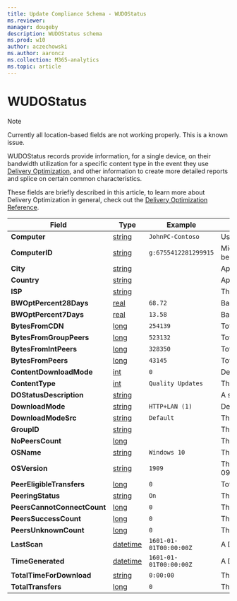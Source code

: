 ```yaml
---
title: Update Compliance Schema - WUDOStatus
ms.reviewer: 
manager: dougeby
description: WUDOStatus schema
ms.prod: w10
author: aczechowski
ms.author: aaroncz
ms.collection: M365-analytics
ms.topic: article
---
```


# WUDOStatus

> [!NOTE]
> Currently all location-based fields are not working properly. This is a known issue.

WUDOStatus records provide information, for a single device, on their bandwidth utilization for a specific content type in the event they use [Delivery Optimization](https://support.microsoft.com/help/4468254/windows-update-delivery-optimization-faq), and other information to create more detailed reports and splice on certain common characteristics.

These fields are briefly described in this article, to learn more about Delivery Optimization in general, check out the [Delivery Optimization Reference](../do/waas-delivery-optimization-reference.md).

|Field |Type |Example |Description |
|-|-|-|-|
|**Computer** |[string](/azure/kusto/query/scalar-data-types/string) |`JohnPC-Contoso` |User or Organization-provided device name. If this appears as '#', then Device Name may not be sent through telemetry. To enable Device Name to be sent with telemetry, see [Enabling Device Name in Telemetry](./update-compliance-get-started.md). |
|**ComputerID** |[string](/azure/kusto/query/scalar-data-types/string) |`g:6755412281299915` |Microsoft Global Device Identifier. This is an internal identifier used by Microsoft. A connection to the end-user Managed Service Account (MSA) service is required for this identifier to be populated; no device data will be present in Update Compliance without this identifier. |
|**City** |[string](/azure/kusto/query/scalar-data-types/string) | |Approximate city device was in while downloading content, based on IP Address. |
|**Country** |[string](/azure/kusto/query/scalar-data-types/string) | |Approximate country device was in while downloading content, based on IP Address. |
|**ISP** |[string](/azure/kusto/query/scalar-data-types/string) | |The Internet Service Provider estimation. |
|**BWOptPercent28Days** |[real](/azure/kusto/query/scalar-data-types/real) |`68.72` |Bandwidth optimization (as a percentage of savings of total bandwidth otherwise incurred) as a result of using Delivery Optimization *for this device*, computed on a rolling 28-day basis. |
|**BWOptPercent7Days** |[real](/azure/kusto/query/scalar-data-types/real) |`13.58` |Bandwidth optimization (as a percentage of savings of total bandwidth otherwise incurred) as a result of using Delivery Optimization *for this device*, computed on a rolling 7-day basis. |
|**BytesFromCDN** |[long](/azure/kusto/query/scalar-data-types/long) |`254139` |Total number of bytes downloaded from a CDN versus a Peer. This counts against bandwidth optimization. |
|**BytesFromGroupPeers** |[long](/azure/kusto/query/scalar-data-types/long) |`523132` |Total number of bytes downloaded from Group Peers. |
|**BytesFromIntPeers** |[long](/azure/kusto/query/scalar-data-types/long) |`328350` |Total number of bytes downloaded from Internet Peers. |
|**BytesFromPeers** |[long](/azure/kusto/query/scalar-data-types/long) |`43145` |Total number of bytes downloaded from peers. |
|**ContentDownloadMode** |[int](/azure/kusto/query/scalar-data-types/int) |`0` |Device's Delivery Optimization [Download Mode](../do/waas-delivery-optimization-reference.md#download-mode) configuration for this content. |
|**ContentType** |[int](/azure/kusto/query/scalar-data-types/int) |`Quality Updates` |The type of content being downloaded. |
|**DOStatusDescription** |[string](/azure/kusto/query/scalar-data-types/string) | |A short description of DO's status, if any. |
|**DownloadMode** |[string](/azure/kusto/query/scalar-data-types/string) |`HTTP+LAN (1)` |Device's Delivery Optimization [Download Mode](../do/waas-delivery-optimization-reference.md#download-mode) configuration for this device. |
|**DownloadModeSrc** |[string](/azure/kusto/query/scalar-data-types/string) |`Default` |The source of the DownloadMode configuration. |
|**GroupID** |[string](/azure/kusto/query/scalar-data-types/string) | |The DO Group ID. |
|**NoPeersCount** |[long](/azure/kusto/query/scalar-data-types/long) | |The number of peers this device interacted with. |
|**OSName** |[string](/azure/kusto/query/scalar-data-types/string) |`Windows 10` |The name of the Operating System. This will always be Windows 10 for Update Compliance. |
|**OSVersion** |[string](/azure/kusto/query/scalar-data-types/string) |`1909` |The version of Windows 10. This typically is of the format of the year of the version's release, following the month. In this example, `1909` corresponds to 2019-09 (September). This maps to the `Major` portion of OSBuild.  |
|**PeerEligibleTransfers** |[long](/azure/kusto/query/scalar-data-types/long) |`0` |Total number of eligible transfers by Peers. |
|**PeeringStatus** |[string](/azure/kusto/query/scalar-data-types/string) |`On` |The DO Peering Status |
|**PeersCannotConnectCount**|[long](/azure/kusto/query/scalar-data-types/long) |`0` |The number of peers this device was unable to connect to. |
|**PeersSuccessCount** |[long](/azure/kusto/query/scalar-data-types/long) |`0` |The number of peers this device successfully connected to. |
|**PeersUnknownCount** |[long](/azure/kusto/query/scalar-data-types/long) |`0` |The number of peers for which there is an unknown relation. |
|**LastScan** |[datetime](/azure/kusto/query/scalar-data-types/datetime)|`1601-01-01T00:00:00Z` |A DateTime corresponding to the last time the device sent data to Microsoft. This does not necessarily mean all data that is needed to populate all fields Update Compliance uses was sent, this is more like a "heartbeat". |
|**TimeGenerated** |[datetime](/azure/kusto/query/scalar-data-types/datetime)|`1601-01-01T00:00:00Z` |A DateTime corresponding to the moment Azure Monitor Logs ingested this record to your Log Analytics workspace. |
|**TotalTimeForDownload** |[string](/azure/kusto/query/scalar-data-types/string) |`0:00:00` |The total time it took to download the content. |
|**TotalTransfers** |[long](/azure/kusto/query/scalar-data-types/long) |`0` |The total number of data transfers to download this content. |
